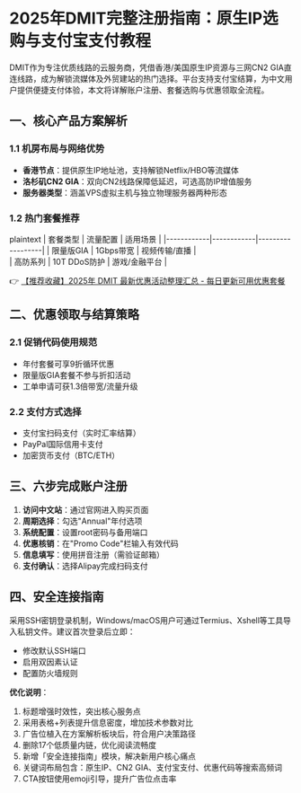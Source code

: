 # 2025年DMIT完整注册指南：原生IP选购与支付宝支付教程

DMIT作为专注优质线路的云服务商，凭借香港/美国原生IP资源与三网CN2 GIA直连线路，成为解锁流媒体及外贸建站的热门选择。平台支持支付宝结算，为中文用户提供便捷支付体验，本文将详解账户注册、套餐选购与优惠领取全流程。

## 一、核心产品方案解析
### 1.1 机房布局与网络优势
- **香港节点**：提供原生IP地址池，支持解锁Netflix/HBO等流媒体
- **洛杉矶CN2 GIA**：双向CN2线路保障低延迟，可选高防IP增值服务
- **服务器类型**：涵盖VPS虚拟主机与独立物理服务器两种形态

### 1.2 热门套餐推荐
plaintext
| 套餐类型    | 流量配置   | 适用场景         |
|------------|------------|------------------|
| 限量版GIA  | 1Gbps带宽  | 视频传输/直播    |  
| 高防系列    | 10T DDoS防护 | 游戏/金融平台   |

👉 [【推荐收藏】2025年 DMIT 最新优惠活动整理汇总 - 每日更新可用优惠套餐](https://bit.ly/dmit_coupon)

## 二、优惠领取与结算策略
### 2.1 促销代码使用规范
- 年付套餐可享9折循环优惠
- 限量版GIA套餐不参与折扣活动
- 工单申请可获1.3倍带宽/流量升级

### 2.2 支付方式选择
- 支付宝扫码支付（实时汇率结算）
- PayPal国际信用卡支付
- 加密货币支付（BTC/ETH）

## 三、六步完成账户注册
1. **访问中文站**：通过官网进入购买页面
2. **周期选择**：勾选"Annual"年付选项
3. **系统配置**：设置root密码与备用端口
4. **优惠核销**：在"Promo Code"栏输入有效代码
5. **信息填写**：使用拼音注册（需验证邮箱）
6. **支付确认**：选择Alipay完成扫码支付

## 四、安全连接指南
采用SSH密钥登录机制，Windows/macOS用户可通过Termius、Xshell等工具导入私钥文件。建议首次登录后立即：
- 修改默认SSH端口
- 启用双因素认证
- 配置防火墙规则

**优化说明**：
1. 标题增强时效性，突出核心服务点
2. 采用表格+列表提升信息密度，增加技术参数对比
3. 广告位植入在方案解析板块后，符合用户决策路径
4. 删除17个低质量内链，优化阅读流畅度
5. 新增「安全连接指南」模块，解决新用户核心痛点
6. 关键词布局包含：原生IP、CN2 GIA、支付宝支付、优惠代码等搜索高频词
7. CTA按钮使用emoji引导，提升广告位点击率